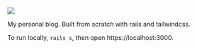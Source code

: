 <img src="https://anansilva.semaphoreci.com/badges/blog-rails.svg">

My personal blog. Built from scratch with rails and tailwindcss. 

To run locally, `rails s`, then open https://localhost:3000.

